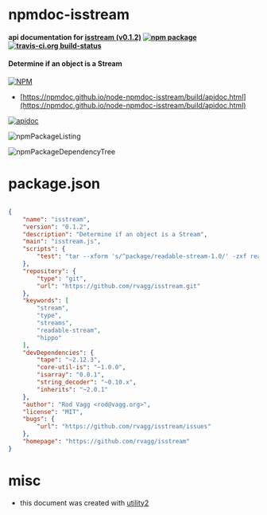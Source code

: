 # npmdoc-isstream

#### api documentation for  [isstream (v0.1.2)](https://github.com/rvagg/isstream)  [![npm package](https://img.shields.io/npm/v/npmdoc-isstream.svg?style=flat-square)](https://www.npmjs.org/package/npmdoc-isstream) [![travis-ci.org build-status](https://api.travis-ci.org/npmdoc/node-npmdoc-isstream.svg)](https://travis-ci.org/npmdoc/node-npmdoc-isstream)

#### Determine if an object is a Stream

[![NPM](https://nodei.co/npm/isstream.png?downloads=true&downloadRank=true&stars=true)](https://www.npmjs.com/package/isstream)

- [https://npmdoc.github.io/node-npmdoc-isstream/build/apidoc.html](https://npmdoc.github.io/node-npmdoc-isstream/build/apidoc.html)

[![apidoc](https://npmdoc.github.io/node-npmdoc-isstream/build/screenCapture.buildCi.browser.%252Ftmp%252Fbuild%252Fapidoc.html.png)](https://npmdoc.github.io/node-npmdoc-isstream/build/apidoc.html)

![npmPackageListing](https://npmdoc.github.io/node-npmdoc-isstream/build/screenCapture.npmPackageListing.svg)

![npmPackageDependencyTree](https://npmdoc.github.io/node-npmdoc-isstream/build/screenCapture.npmPackageDependencyTree.svg)



# package.json

```json

{
    "name": "isstream",
    "version": "0.1.2",
    "description": "Determine if an object is a Stream",
    "main": "isstream.js",
    "scripts": {
        "test": "tar --xform 's/^package/readable-stream-1.0/' -zxf readable-stream-1.0.*.tgz && tar --xform 's/^package/readable-stream-1.1/' -zxf readable-stream-1.1.*.tgz && node test.js; rm -rf readable-stream-1.?/"
    },
    "repository": {
        "type": "git",
        "url": "https://github.com/rvagg/isstream.git"
    },
    "keywords": [
        "stream",
        "type",
        "streams",
        "readable-stream",
        "hippo"
    ],
    "devDependencies": {
        "tape": "~2.12.3",
        "core-util-is": "~1.0.0",
        "isarray": "0.0.1",
        "string_decoder": "~0.10.x",
        "inherits": "~2.0.1"
    },
    "author": "Rod Vagg <rod@vagg.org>",
    "license": "MIT",
    "bugs": {
        "url": "https://github.com/rvagg/isstream/issues"
    },
    "homepage": "https://github.com/rvagg/isstream"
}
```



# misc
- this document was created with [utility2](https://github.com/kaizhu256/node-utility2)
